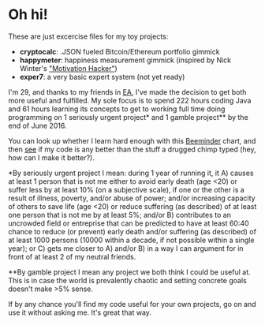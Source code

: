 # Oh hi!
These are just excercise files for my toy projects:

- **cryptocalc**: .JSON fueled Bitcoin/Ethereum portfolio gimmick
- **happymeter**: happiness measurement gimmick (inspired by Nick Winter's ["Motivation Hacker"])
- **exper7**: a very basic expert system (not yet ready)

I'm 29, and thanks to my friends in [EA], I've made the decision to get both more useful and fulfilled. My sole focus is to spend 222 hours coding Java and 61 hours learning its concepts to get to working full time doing programming on 1 seriously urgent project* and 1 gamble project** by the end of June 2016. 

You can look up whether I learn hard enough with this [Beeminder] chart, and then [see] if my code is any better than the stuff a drugged chimp typed (hey, how can I make it better?).

*By seriously urgent project I mean: during 1 year of running it, it A) causes at least 1 person that is not me either to avoid early death (age <20) or suffer less by at least 10% (on a subjective scale), if one or the other is a result of illness, poverty, and/or abuse of power; and/or increasing capacity of others to save life (age <20) or reduce suffering (as described) of at least one person that is not me by at least 5%; and/or B) contributes to an uncrowded field or entreprise that can be predicted to have at least 60:40 chance to reduce (or prevent) early death and/or suffering (as described) of at least 1000 persons (10000 within a decade, if not possible within a single year); or C) gets me closer to A) and/or B) in a way I can argument for in front of at least 2 of my neutral friends.

**By gamble project I mean any project we both think I could be useful at. This is in case the world is prevalently chaotic and setting concrete goals doesn't make >5% sense.

If by any chance you'll find my code useful for your own projects, go on and use it without asking me. It's great that way.


[Beeminder]: https://www.beeminder.com/michal_t/goals/code
[see]: https://github.com/michaltrzesimiech/excercises
[EA]: http://www.effectivealtruism.org
["Motivation Hacker"]: http://www.nickwinter.net/the-motivation-hacker
